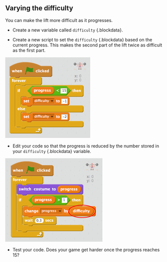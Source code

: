 ## Varying the difficulty

You can make the lift more difficult as it progresses.

+ Create a new variable called `difficulty` {.blockdata}.

+ Create a new script to set the `difficulty` {.blockdata} based on the current progress. This makes the second part of the lift twice as difficult as the first part.

![Changing difficulty](images/weights-changing-difficulty.png)

+ Edit your code so that the progress is reduced by the number stored in your `difficulty` {.blockdata} variable.

![Changing difficulty](images/weights-decrease-difficulty.png)

+ Test your code. Does your game get harder once the progress reaches 15?
